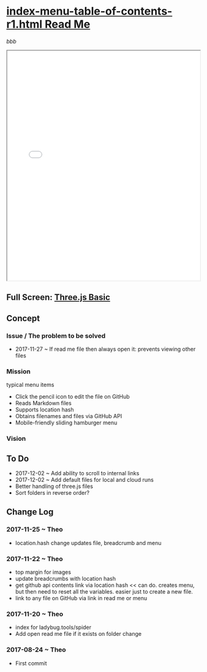 <span style=display:none; >[You are now in a GitHub source code view - click this link to view Read Me file as a web page]( http://rawgit.com/ladybug-tools/spider/master/ "View file as a web page." ) </span>


# [index-menu-table-of-contents-r1.html Read Me]( #README.md )


_bbb_

<iframe class=iframeReadMe src=./plugins/threejs-basic.html width=100% height=600px onload=this.contentWindow.controls.enableZoom=false; ></iframe>

## Full Screen: [Three.js Basic]( ./plugins/threejs-basic.html )



## Concept

### Issue / The problem to be solved

* 2017-11-27 ~ If read me file then always open it: prevents viewing other files

### Mission

typical menu items

* Click the pencil icon to edit the file on GitHub
* Reads Markdown files
* Supports location hash
* Obtains filenames and files via GitHub API
* Mobile-friendly sliding hamburger menu

### Vision


## To Do

* 2017-12-02 ~ Add ability to scroll to internal links
* 2017-12-02 ~ Add default files for local and cloud runs
* Better handling of three.js files
* Sort folders in reverse order?


## Change Log

### 2017-11-25 ~ Theo

* location.hash change updates file, breadcrumb and menu 

### 2017-11-22 ~ Theo

* top margin for images
* update breadcrumbs with location hash
* get github api contents link via location hash << can do. creates menu, but then need to reset all the variables. easier just to create a new file.
* link to any file on GitHub via link in read me or menu

### 2017-11-20 ~ Theo

* index for ladybug.tools/spider
* Add open read me file if it exists on folder change




### 2017-08-24 ~ Theo

* First commit



